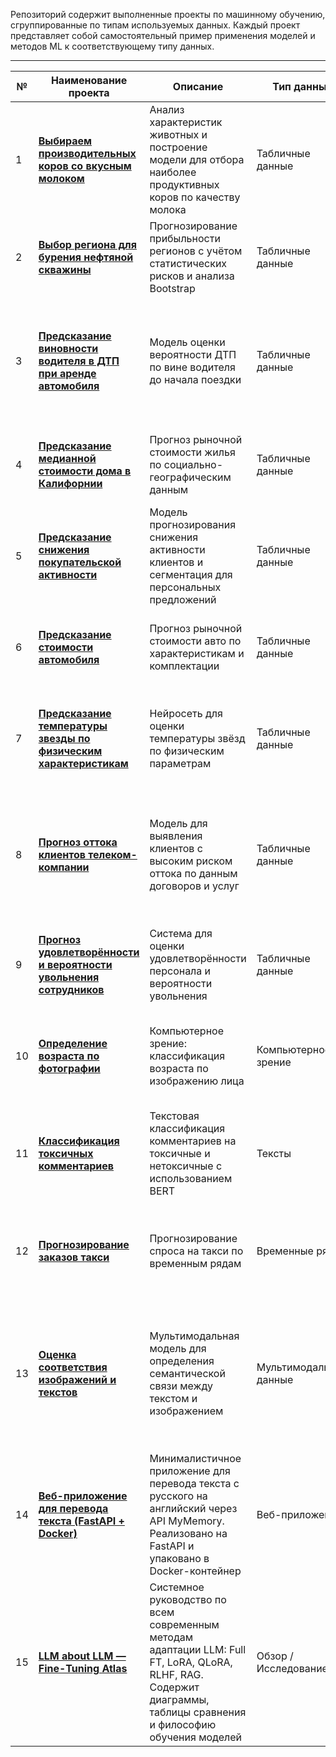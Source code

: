 Репозиторий содержит выполненные проекты по машинному обучению, сгруппированные по типам используемых данных. Каждый проект представляет собой самостоятельный пример применения моделей и методов ML к соответствующему типу данных.

---

| № | Наименование проекта | Описание | Тип данных | Стек |
|---|------------------------|-----------|------|------|
| 1 | [**Выбираем производительных коров со вкусным молоком**](./Tabular_data/Cow_productivity) | Анализ характеристик животных и построение модели для отбора наиболее продуктивных коров по качеству молока | Табличные данные | Python, Pandas, NumPy, scikit-learn, Seaborn, Matplotlib, Phik |
| 2 | [**Выбор региона для бурения нефтяной скважины**](./Tabular_data/Oil_region_selection) | Прогнозирование прибыльности регионов с учётом статистических рисков и анализа Bootstrap | Табличные данные | Python, Pandas, NumPy, Scikit-learn, Matplotlib, Seaborn |
| 3 | [**Предсказание виновности водителя в ДТП при аренде автомобиля**](./Tabular_data/Driver_risk_scoring) | Модель оценки вероятности ДТП по вине водителя до начала поездки | Табличные данные | Python, Pandas, NumPy, Scikit-learn, CatBoost, LightGBM, PyTorch, Phik, Matplotlib, Seaborn, SQL |
| 4 | [**Предсказание медианной стоимости дома в Калифорнии**](./Tabular_data/House_prices) | Прогноз рыночной стоимости жилья по социально-географическим данным | Табличные данные | Python, PySpark, Pandas, Numpy, Seaborn, Scikit-learn |
| 5 | [**Предсказание снижения покупательской активности**](./Tabular_data/Customer_activity_drop) | Модель прогнозирования снижения активности клиентов и сегментация для персональных предложений | Табличные данные | Python, Pandas, Scikit-learn, SHAP, Phik, Seaborn |
| 6 | [**Предсказание стоимости автомобиля**](./Tabular_data/Car_price_estimation) | Прогноз рыночной стоимости авто по характеристикам и комплектации | Табличные данные | Python, Pandas, Scikit-learn, LightGBM, CatBoost, SHAP |
| 7 | [**Предсказание температуры звезды по физическим характеристикам**](./Tabular_data/Star_temperature) | Нейросеть для оценки температуры звёзд по физическим параметрам | Табличные данные | Python, Pandas, NumPy, Scikit-learn, PyTorch, Seaborn, Matplotlib, Phik |
| 8 | [**Прогноз оттока клиентов телеком-компании**](./Tabular_data/Telecom_churn) | Модель для выявления клиентов с высоким риском оттока по данным договоров и услуг | Табличные данные | Python, Pandas, NumPy, Scikit-learn, LightGBM, PyTorch, Seaborn, Matplotlib, SHAP, Phik, SQL, Optuna |
| 9 | [**Прогноз удовлетворённости и вероятности увольнения сотрудников**](./Tabular_data/Employee_attrition) | Система для оценки удовлетворённости персонала и вероятности увольнения | Табличные данные | Python, Pandas, NumPy, Scikit-learn, Seaborn, Matplotlib, SHAP, Phik |
| 10 | [**Определение возраста по фотографии**](./Images) | Компьютерное зрение: классификация возраста по изображению лица | Компьютерное зрение | Python, TensorFlow, Keras, NumPy, Pandas, Matplotlib, Seaborn |
| 11 | [**Классификация токсичных комментариев**](./Texts) | Текстовая классификация комментариев на токсичные и нетоксичные с использованием BERT | Тексты | Python, Scikit-learn, PyTorch, Transformers, Pandas, NumPy, Matplotlib, NLTK, SpaCy |
| 12 | [**Прогнозирование заказов такси**](./Time_series) | Прогнозирование спроса на такси по временным рядам | Временные ряды | Python, Pandas, NumPy, Scikit-learn, LightGBM, PyTorch, Matplotlib |
| 13 | [**Оценка соответствия изображений и текстов**](./Multimodal_data) | Мультимодальная модель для определения семантической связи между текстом и изображением | Мультимодальные данные | Python, PyTorch, Transformers, TensorFlow, Keras, LightGBM, Scikit-learn, Optuna, Pandas, NumPy, Matplotlib, Seaborn |
| 14 | [**Веб-приложение для перевода текста (FastAPI + Docker)**](./Translator_fastapi_docker) | Минималистичное приложение для перевода текста с русского на английский через API MyMemory. Реализовано на FastAPI и упаковано в Docker-контейнер | Веб-приложения | Python, FastAPI, Docker, Requests, HTML, JavaScript |
| 15 | [**LLM about LLM — Fine-Tuning Atlas**](./_Resources/LLM_about_LLM) | Системное руководство по всем современным методам адаптации LLM: Full FT, LoRA, QLoRA, RLHF, RAG. Содержит диаграммы, таблицы сравнения и философию обучения моделей | Обзор / Исследование | Markdown, Mermaid, Hugging Face PEFT, Transformers |


